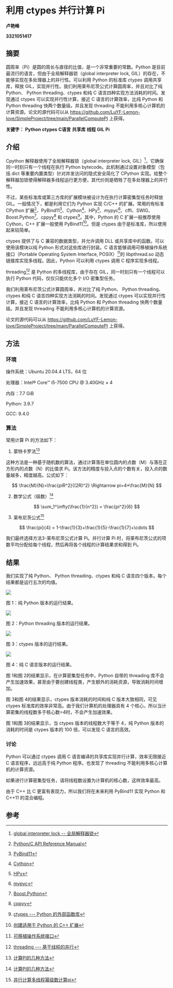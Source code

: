 # 利用 ctypes 并行计算 Pi

**卢艳峰**

**3321051417**

## 摘要

圆周率（Pi）是圆的周长与直径的比值，是一个非常重要的常数。Python 是目前最流行的语言，但由于全局解释器锁（global interpreter lock, GIL）的存在，不能够实现在多处理器上的并行性。可以利用 Python 的标准库 ctypes 调用共享库，释放 GIL，实现并行性。我们利用莱布尼茨公式计算圆周率，并且对比了纯 Python、 Python threading、ctypes 和纯 C 语言四种实现方法消耗的时间。发现通过 ctypes 可以实现并行性计算，接近 C 语言的计算效率，比纯 Python 和 Python threading 快两个数量级。并且发现 threading 不能利用多核心计算机的计算资源。论文的源代码可以从 https://github.com/LuYF-Lemon-love/SimpleProject/tree/main/ParallelComputePI 上获得。

**关键字：** **Python** **ctypes** **C语言** **共享库** **线程** **GIL** **Pi**

## 介绍

Cpython 解释器使用了全局解释器锁（global interpreter lock, GIL）[^1]，它确保同一时刻只有一个线程在执行 Python bytecode。此机制通过设置对象模型（包括 dict 等重要内置类型）针对并发访问的隐式安全简化了 CPython 实现。给整个解释器加锁使得解释器多线程运行更方便，其代价则是牺牲了在多处理器上的并行性。

不过，某些标准库或第三方库的扩展模块被设计为在执行计算密集型任务时释放 GIL。一般情况下，都是利用它们为 Python 实现 C/C++ 的扩展。常用的有标准 CPython 扩展[^2]、PyBind11[^3]、Cython[^4]、HPy[^5]、mypyc[^6]、cffi、SWIG、Boost.Python[^7]、cppyy[^8] 和 ctypes[^9]。其中，Python 的 C 扩展一般推荐使用 Cython，C++ 扩展一般使用 PyBind11[^10]。但是 ctypes 由于是标准库，所以使用起来较简单。

ctypes 提供了与 C 兼容的数据类型，并允许调用 DLL 或共享库中的函数。可以使用该模块以纯 Python 形式对这些库进行封装。C 语言能够调用可移植操作系统接口（Portable Operating System Interface, POSIX）[^11]的 libpthread.so 动态链接库实现多线程。因此，Python 可以利用 ctypes 调用 C 程序实现多线程。

threading[^12] 是 Python 的多线程库，由于存在 GIL，同一时刻只有一个线程可以执行 Python 代码，仅仅只能优化多个 I/O 密集型任务。

我们利用莱布尼茨公式计算圆周率，并对比了纯 Python、 Python threading、ctypes 和纯 C 语言四种实现方法消耗的时间。发现通过 ctypes 可以实现并行性计算，接近 C 语言的计算效率，比纯 Python 和 Python threading 快两个数量级。并且发现 threading 不能利用多核心计算机的计算资源。

论文的源代码可以从 https://github.com/LuYF-Lemon-love/SimpleProject/tree/main/ParallelComputePI 上获得。

## 方法

### 环境

操作系统：Ubuntu 20.04.4 LTS，64 位

处理器：Intel® Core™ i5-7500 CPU @ 3.40GHz × 4

内存：7.7 GiB

Python: 3.9.7

GCC: 9.4.0

### 算法

常用计算 Pi 的方法如下：

1. 蒙特卡罗法[^13]

这种方法是一种基于随机数的算法，通过计算落在单位圆内的点数（M）与落在正方形内的点数（N）的比值求 Pi。该方法的精度与投入点的个数有关，投入点的数量越多，精度越高。公式如下：

$$
\frac{M}{N}=\frac{piR^2}{(2R)^2} \Rightarrow pi=4*\frac{M}{N}
$$

2. 数学公式（级数）[^13]

$$
\sum_1^\infty(\frac{1}{n^2}) = \frac{pi^2}{6}
$$

3. 莱布尼茨公式[^14]

$$
\frac{pi}{4} = 1-\frac{1}{3}+\frac{1}{5}-\frac{1}{7}+\cdots
$$

我们最终选择方法3-莱布尼茨公式计算 Pi。并行计算 Pi 时，将莱布尼茨公式的项数平均分配给每个线程，然后再将各个线程的计算结果求和得到 Pi。

## 结果

我们实现了纯 Python、 Python threading、ctypes 和纯 C 语言四个版本。每个结果都是运行五次的均值。

![](https://cos.luyf-lemon-love.space//images/20220701112513.png)

图 1：纯 Python 版本的运行结果。

![](https://cos.luyf-lemon-love.space//images/20220701112759.png)

图 2：Python threading 版本的运行结果。

![](https://cos.luyf-lemon-love.space//images/20220701112833.png)

图 3：ctypes 版本的运行结果。

![](https://cos.luyf-lemon-love.space//images/20220701112900.png)

图 4：纯 C 语言版本的运行结果。

图 1和图 2的结果显示，在计算密集型任务中，Python 自带的 threading 库不会产生加速效果，甚至由于要创建线程类，产生额外的消耗资源，导致消耗时间增加。

图 3和图 4的结果显示，ctypes 版本消耗的时间和纯 C 版本大致相同，可见 ctypes 标准库的效率非常高。由于我们计算机的处理器具有 4 个核心，所以当计算密集的线程数多于核心数=4时，不会产生加速效果。

图 1和图 3的结果显示，当 ctypes 版本的线程数大于等于 4，纯 Python 版本的消耗的时间是 ctypes 版本的 100 倍，可以发现 C 语言的高效。

### 讨论

Python 可以通过 ctypes 调用 C 语言编译的共享库实现并行计算，效率无限接近 C 语言程序，远远高于纯 Python 程序。也发现了 threading 不能利用多核心计算机的计算资源。

如果进行计算密集型任务，请将线程数设置为计算机的核心数，这样效率最高。

由于 C++ 比 C 更富有表现力，所以我们将在未来利用 PyBind11 实现 Python 和 C++11 的混合编程。

## 参考

[^1]:[global interpreter lock -- 全局解释器锁](https://docs.python.org/zh-cn/3/glossary.html#term-global-interpreter-lock)

[^2]:[Python/C API Reference Manual](https://docs.python.org/3/c-api/)

[^3]:[PyBind11](https://github.com/pybind/pybind11)

[^4]:[Cython](https://cython.org/)

[^5]:[HPy](https://hpyproject.org/)

[^6]:[mypyc](https://mypyc.readthedocs.io/)

[^7]:[Boost.Python](https://www.boost.org/doc/libs/1_66_0/libs/python/doc/html/index.html)

[^8]:[cppyy](https://cppyy.readthedocs.io/)

[^9]:[ctypes --- Python 的外部函数库](https://docs.python.org/zh-cn/3/library/ctypes.html)

[^10]:[创建适用于 Python 的 C++ 扩展](https://docs.microsoft.com/zh-cn/visualstudio/python/working-with-c-cpp-python-in-visual-studio?view=vs-2022)

[^11]:[可移植操作系统接口](https://baike.baidu.com/item/%E5%8F%AF%E7%A7%BB%E6%A4%8D%E6%93%8D%E4%BD%9C%E7%B3%BB%E7%BB%9F%E6%8E%A5%E5%8F%A3?fromtitle=POSIX&fromid=3792413)

[^12]:[threading --- 基于线程的并行](https://docs.python.org/zh-cn/3/library/threading.html)

[^13]:[计算PI的几种方法](https://blog.csdn.net/birdreamer/article/details/79546860)

[^14]:[并行计算多线程幂级数计算pi](https://blog.csdn.net/pige666/article/details/106074961?spm=1001.2014.3001.5506)
